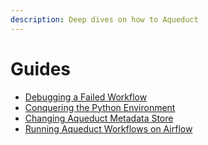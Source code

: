 ```yaml
---
description: Deep dives on how to Aqueduct
---
```


# Guides

* [Debugging a Failed Workflow](debugging-a-failed-workflow.md)
* [Conquering the Python Environment](conquering-setup-issues.md)
* [Changing Aqueduct Metadata Store](changing-metadata-store.md)
* [Running Aqueduct Workflows on Airflow](running-airflow-workflow.md)
